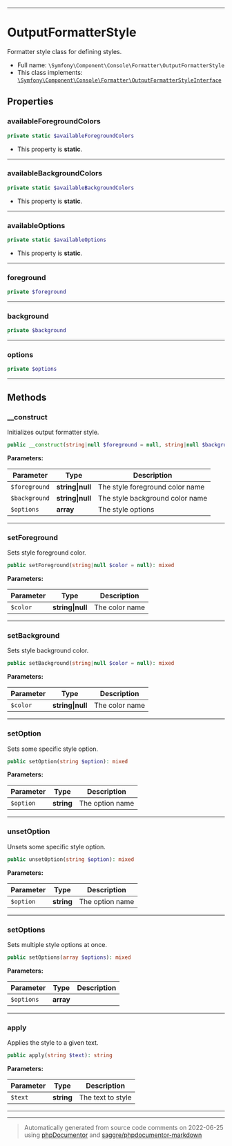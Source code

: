 ***

# OutputFormatterStyle

Formatter style class for defining styles.



* Full name: `\Symfony\Component\Console\Formatter\OutputFormatterStyle`
* This class implements:
[`\Symfony\Component\Console\Formatter\OutputFormatterStyleInterface`](./OutputFormatterStyleInterface.md)



## Properties


### availableForegroundColors



```php
private static $availableForegroundColors
```



* This property is **static**.


***

### availableBackgroundColors



```php
private static $availableBackgroundColors
```



* This property is **static**.


***

### availableOptions



```php
private static $availableOptions
```



* This property is **static**.


***

### foreground



```php
private $foreground
```






***

### background



```php
private $background
```






***

### options



```php
private $options
```






***

## Methods


### __construct

Initializes output formatter style.

```php
public __construct(string|null $foreground = null, string|null $background = null, array $options = array()): mixed
```








**Parameters:**

| Parameter | Type | Description |
|-----------|------|-------------|
| `$foreground` | **string&#124;null** | The style foreground color name |
| `$background` | **string&#124;null** | The style background color name |
| `$options` | **array** | The style options |




***

### setForeground

Sets style foreground color.

```php
public setForeground(string|null $color = null): mixed
```








**Parameters:**

| Parameter | Type | Description |
|-----------|------|-------------|
| `$color` | **string&#124;null** | The color name |




***

### setBackground

Sets style background color.

```php
public setBackground(string|null $color = null): mixed
```








**Parameters:**

| Parameter | Type | Description |
|-----------|------|-------------|
| `$color` | **string&#124;null** | The color name |




***

### setOption

Sets some specific style option.

```php
public setOption(string $option): mixed
```








**Parameters:**

| Parameter | Type | Description |
|-----------|------|-------------|
| `$option` | **string** | The option name |




***

### unsetOption

Unsets some specific style option.

```php
public unsetOption(string $option): mixed
```








**Parameters:**

| Parameter | Type | Description |
|-----------|------|-------------|
| `$option` | **string** | The option name |




***

### setOptions

Sets multiple style options at once.

```php
public setOptions(array $options): mixed
```








**Parameters:**

| Parameter | Type | Description |
|-----------|------|-------------|
| `$options` | **array** |  |




***

### apply

Applies the style to a given text.

```php
public apply(string $text): string
```








**Parameters:**

| Parameter | Type | Description |
|-----------|------|-------------|
| `$text` | **string** | The text to style |




***


***
> Automatically generated from source code comments on 2022-06-25 using [phpDocumentor](http://www.phpdoc.org/) and [saggre/phpdocumentor-markdown](https://github.com/Saggre/phpDocumentor-markdown)
